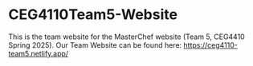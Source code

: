 # CEG4110Team5-Website
This is the team website for the MasterChef website (Team 5, CEG4410 Spring 2025).
Our Team Website can be found here: https://ceg4110-team5.netlify.app/